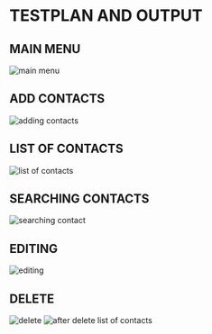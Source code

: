 #   TESTPLAN AND OUTPUT

## MAIN MENU
![main menu](https://github.com/Daneshpatted/M1_contact-management_app/blob/main/mini%20project/4_testplan_%26_output/main%20menu.PNG)

## ADD CONTACTS
![adding contacts](https://github.com/Daneshpatted/M1_contact-management_app/blob/main/mini%20project/4_testplan_%26_output/adding%20contacts.PNG)

## LIST OF CONTACTS
![list of contacts](https://github.com/Daneshpatted/M1_contact-management_app/blob/main/mini%20project/4_testplan_%26_output/list%20of%20contacts.PNG)

## SEARCHING CONTACTS
![searching contact](https://github.com/Daneshpatted/M1_contact-management_app/blob/main/mini%20project/4_testplan_%26_output/searching%20contact.PNG)

## EDITING
![editing]()

## DELETE
![delete]()
![after delete list of contacts]()
